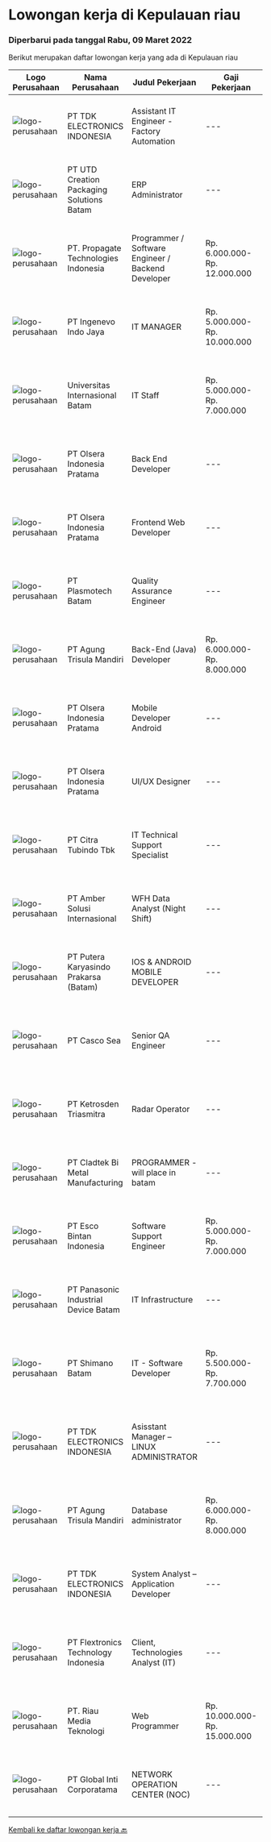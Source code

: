 
  # Lowongan kerja di Kepulauan riau

  ### Diperbarui pada tanggal Rabu, 09 Maret 2022

  Berikut merupakan daftar lowongan kerja yang ada di Kepulauan riau

  |Logo Perusahaan | Nama Perusahaan | Judul Pekerjaan | Gaji Pekerjaan | Lokasi | Deskripsi | Tanggal diunggah | Pranala |
  | -------------- | --------------- | --------------- | --------- | --------- | -------------- | ------- | ----------- |
  |![logo-perusahaan](https://image-service-cdn.seek.com.au/abf296bd91f8d6875073b1d919f8980bdd50bf3a/ee4dce1061f3f616224767ad58cb2fc751b8d2dc)|PT TDK ELECTRONICS INDONESIA|Assistant IT Engineer - Factory Automation|---|Batam|Tasks and responsibilities Operation Ensuring the availability and reliability of Factory Automation System. Ensuring the availability of spare parts...|Senin, 07 Maret 2022|https://www.jobstreet.co.id/id/job/assistant-it-engineer-factory-automation-3811477?token=0~dccc2012-c4c3-4005-8720-a5815f01a29a&sectionRank=1&jobId=jobstreet-id-job-3811477|
|![logo-perusahaan](https://image-service-cdn.seek.com.au/14985e79502eb581eee01a7835679effc85be21a/ee4dce1061f3f616224767ad58cb2fc751b8d2dc)|PT UTD Creation Packaging Solutions Batam|ERP Administrator|---|Batam|Maintain and updated ERP System , Monitoring ERP system’s transactions support all the users related to ERP MInimum 1 year experience handling ERP...|Senin, 07 Maret 2022|https://www.jobstreet.co.id/id/job/erp-administrator-3811544?token=0~dccc2012-c4c3-4005-8720-a5815f01a29a&sectionRank=2&jobId=jobstreet-id-job-3811544|
|![logo-perusahaan](https://i.ibb.co/sqvTCh9/112815900-stock-vector-no-image-available-icon-flat-vector.webp)|PT. Propagate Technologies Indonesia|Programmer / Software Engineer / Backend Developer|Rp. 6.000.000-Rp. 12.000.000|Batam|— Candidate must possess at least Diploma or Bachelor's Degree in Computer Science/Information Technology or equivalent.— At least 1 year of working...|Senin, 07 Maret 2022|https://www.jobstreet.co.id/id/job/programmer-software-engineer-backend-developer-3810215?token=0~dccc2012-c4c3-4005-8720-a5815f01a29a&sectionRank=3&jobId=jobstreet-id-job-3810215|
|![logo-perusahaan](https://image-service-cdn.seek.com.au/cfe4ef4a9e217c3d2abf7ef62dc99ee697cd466b/ee4dce1061f3f616224767ad58cb2fc751b8d2dc)|PT Ingenevo Indo Jaya|IT MANAGER|Rp. 5.000.000-Rp. 10.000.000|Batam|JOB DESCRIPTION :  Subject matter expert of Indocad’s ICT environment including but not limited to: Windows Server 2012/2016, AD, Hyper-V environment...|Sabtu, 05 Maret 2022|https://www.jobstreet.co.id/id/job/it-manager-3809627?token=0~dccc2012-c4c3-4005-8720-a5815f01a29a&sectionRank=4&jobId=jobstreet-id-job-3809627|
|![logo-perusahaan](https://image-service-cdn.seek.com.au/8c68530db41f0291e97ffb8b20ffd458b46dcf8f/ee4dce1061f3f616224767ad58cb2fc751b8d2dc)|Universitas Internasional Batam|IT Staff|Rp. 5.000.000-Rp. 7.000.000|Batam|Mobile Programmer Melakukan pengembangan mobile apps dengan menggunakan Framework Flutter Melakukan pengembangan Material Design yang User Friendly...|Jumat, 04 Maret 2022|https://www.jobstreet.co.id/id/job/it-staff-3808450?token=0~dccc2012-c4c3-4005-8720-a5815f01a29a&sectionRank=5&jobId=jobstreet-id-job-3808450|
|![logo-perusahaan](https://image-service-cdn.seek.com.au/90e9bb2e5bcac40b68d491aafb34203d371349a1/ee4dce1061f3f616224767ad58cb2fc751b8d2dc)|PT Olsera Indonesia Pratama|Back End Developer|---|Jakarta Raya|Responsibilities: Development in an AGILE environment Create good product with accessibility and security compliance Create good product with...|Kamis, 03 Maret 2022|https://www.jobstreet.co.id/id/job/back-end-developer-3799746?token=0~dccc2012-c4c3-4005-8720-a5815f01a29a&sectionRank=6&jobId=jobstreet-id-job-3799746|
|![logo-perusahaan](https://image-service-cdn.seek.com.au/90e9bb2e5bcac40b68d491aafb34203d371349a1/ee4dce1061f3f616224767ad58cb2fc751b8d2dc)|PT Olsera Indonesia Pratama|Frontend Web Developer|---|Jakarta Raya|Responsibilities: Development in an AGILE environment Create good product with accessibility and security compliance Create good product with...|Kamis, 03 Maret 2022|https://www.jobstreet.co.id/id/job/frontend-web-developer-3798955?token=0~dccc2012-c4c3-4005-8720-a5815f01a29a&sectionRank=7&jobId=jobstreet-id-job-3798955|
|![logo-perusahaan](https://image-service-cdn.seek.com.au/98a300836352a936d4e37aa50aea0d01c96e16e0/ee4dce1061f3f616224767ad58cb2fc751b8d2dc)|PT Plasmotech Batam|Quality Assurance Engineer|---|Batam|Duties &amp; Responsibilities:·        Oversee overall quality aspect of the company.·        Ensure quality management system are complying (ISO...|Kamis, 03 Maret 2022|https://www.jobstreet.co.id/id/job/quality-assurance-engineer-3807727?token=0~dccc2012-c4c3-4005-8720-a5815f01a29a&sectionRank=8&jobId=jobstreet-id-job-3807727|
|![logo-perusahaan](https://image-service-cdn.seek.com.au/6306e67940498d3926db1dc3b6d5982a669ee958/ee4dce1061f3f616224767ad58cb2fc751b8d2dc)|PT Agung Trisula Mandiri|Back-End (Java) Developer|Rp. 6.000.000-Rp. 8.000.000|Batam|Job-desc summary: Analyze product owners requirements Take part in architectural development activities/discussion Develop applications for backend...|Selasa, 01 Maret 2022|https://www.jobstreet.co.id/id/job/back-end-java-developer-3804710?token=0~dccc2012-c4c3-4005-8720-a5815f01a29a&sectionRank=9&jobId=jobstreet-id-job-3804710|
|![logo-perusahaan](https://image-service-cdn.seek.com.au/90e9bb2e5bcac40b68d491aafb34203d371349a1/ee4dce1061f3f616224767ad58cb2fc751b8d2dc)|PT Olsera Indonesia Pratama|Mobile Developer Android|---|Jakarta Raya|Responsibilities: Development in an AGILE environment Create good product with accessibility and security compliance Create good product with...|Rabu, 02 Maret 2022|https://www.jobstreet.co.id/id/job/mobile-developer-android-3806643?token=0~dccc2012-c4c3-4005-8720-a5815f01a29a&sectionRank=10&jobId=jobstreet-id-job-3806643|
|![logo-perusahaan](https://image-service-cdn.seek.com.au/90e9bb2e5bcac40b68d491aafb34203d371349a1/ee4dce1061f3f616224767ad58cb2fc751b8d2dc)|PT Olsera Indonesia Pratama|UI/UX Designer|---|Jakarta Raya|JOB DESCRIPTION We are looking for a UI/UX Designer to turn our ideas into business goals. The incumbent is instrumental to address our customers’...|Rabu, 02 Maret 2022|https://www.jobstreet.co.id/id/job/ui-ux-designer-3806638?token=0~dccc2012-c4c3-4005-8720-a5815f01a29a&sectionRank=11&jobId=jobstreet-id-job-3806638|
|![logo-perusahaan](https://image-service-cdn.seek.com.au/ae5d7627751fc9d00747acdff063a786f6d09c5f/ee4dce1061f3f616224767ad58cb2fc751b8d2dc)|PT Citra Tubindo Tbk|IT Technical Support Specialist|---|Kepulauan Riau|JOB DESCRIPTION Ensure the availability &amp; reliability of computers, servers, and other IT peripherals. Perform troubleshooting to diagnose and...|Rabu, 23 Februari 2022|https://www.jobstreet.co.id/id/job/it-technical-support-specialist-3800279?token=0~dccc2012-c4c3-4005-8720-a5815f01a29a&sectionRank=12&jobId=jobstreet-id-job-3800279|
|![logo-perusahaan](https://i.ibb.co/sqvTCh9/112815900-stock-vector-no-image-available-icon-flat-vector.webp)|PT Amber Solusi Internasional|WFH Data Analyst (Night Shift)|---|Jakarta Raya|Working hour starting 8 PM - 5 AM WIB (starts in evening)Will be supporting USA based companyWorking days and national holidays are following USA...|Jumat, 25 Februari 2022|https://www.jobstreet.co.id/id/job/wfh-data-analyst-night-shift-3802784?token=0~dccc2012-c4c3-4005-8720-a5815f01a29a&sectionRank=13&jobId=jobstreet-id-job-3802784|
|![logo-perusahaan](https://image-service-cdn.seek.com.au/ac0e292c8c475249deca4a04451d7c08b46c32a8/ee4dce1061f3f616224767ad58cb2fc751b8d2dc)|PT Putera Karyasindo Prakarsa (Batam)|IOS & ANDROID MOBILE DEVELOPER|---|Batam|Responsibilities : Develop, maintain and support web application existing &amp; new project Create a web application that is controlled by the...|Kamis, 24 Februari 2022|https://www.jobstreet.co.id/id/job/ios-android-mobile-developer-3784345?token=0~dccc2012-c4c3-4005-8720-a5815f01a29a&sectionRank=14&jobId=jobstreet-id-job-3784345|
|![logo-perusahaan](https://image-service-cdn.seek.com.au/8b5701165dfc59c0081e6f6dfd853b541f2850a0/ee4dce1061f3f616224767ad58cb2fc751b8d2dc)|PT Casco Sea|Senior QA Engineer|---|Batam|POSITION SUMMARY:Responsible for working in a group environment in supports the manufacturing operations by providing QC technical support in...|Senin, 21 Februari 2022|https://www.jobstreet.co.id/id/job/senior-qa-engineer-3798248?token=0~dccc2012-c4c3-4005-8720-a5815f01a29a&sectionRank=15&jobId=jobstreet-id-job-3798248|
|![logo-perusahaan](https://image-service-cdn.seek.com.au/c6ffa5edc62c5e84c146cb3d55132fad595f8cd0/ee4dce1061f3f616224767ad58cb2fc751b8d2dc)|PT Ketrosden Triasmitra|Radar Operator|---|Batam|Provide 24 hour Submarine Cable surveillance and alarm condition utilizing by network monitoring and surveillance system Responsible for basic...|Rabu, 16 Februari 2022|https://www.jobstreet.co.id/id/job/radar-operator-3793452?token=0~dccc2012-c4c3-4005-8720-a5815f01a29a&sectionRank=16&jobId=jobstreet-id-job-3793452|
|![logo-perusahaan](https://image-service-cdn.seek.com.au/6ae8e1daef3d2d4e28786ab1f211e002805109dc/ee4dce1061f3f616224767ad58cb2fc751b8d2dc)|PT Cladtek Bi Metal Manufacturing|PROGRAMMER - will place in batam|---|Batam|Bachelor Degree in Computer Science/Computer Engineering/Information Technology Fresh Graduate are encourage to apply 1-2 years experience of...|Kamis, 17 Februari 2022|https://www.jobstreet.co.id/id/job/programmer-will-place-in-batam-3794688?token=0~dccc2012-c4c3-4005-8720-a5815f01a29a&sectionRank=17&jobId=jobstreet-id-job-3794688|
|![logo-perusahaan](https://image-service-cdn.seek.com.au/d7d3be70a701514214ce2eb78cd153e22cc97501/ee4dce1061f3f616224767ad58cb2fc751b8d2dc)|PT Esco Bintan Indonesia|Software Support Engineer|Rp. 5.000.000-Rp. 7.000.000|Bintan|The candidate will be a member of the inhouse IT team that manages and supports Enterprise Software System and SaaS.His/her responsibilities includes...|Senin, 14 Februari 2022|https://www.jobstreet.co.id/id/job/software-support-engineer-3790140?token=0~dccc2012-c4c3-4005-8720-a5815f01a29a&sectionRank=18&jobId=jobstreet-id-job-3790140|
|![logo-perusahaan](https://image-service-cdn.seek.com.au/11c9b7965be40205ea5cd39ca789703d6c9619fc/ee4dce1061f3f616224767ad58cb2fc751b8d2dc)|PT Panasonic Industrial Device Batam|IT Infrastructure|---|Batam|1.Diploma/Degree from Computer/IT Engineering2.At least 2 year of desktop support experience with Active Directory domainsupport, is highly...|Kamis, 10 Februari 2022|https://www.jobstreet.co.id/id/job/it-infrastructure-3787159?token=0~dccc2012-c4c3-4005-8720-a5815f01a29a&sectionRank=19&jobId=jobstreet-id-job-3787159|
|![logo-perusahaan](https://image-service-cdn.seek.com.au/6aec31a5af5a52b0e326ea3affb5eee4bf6d6e57/ee4dce1061f3f616224767ad58cb2fc751b8d2dc)|PT Shimano Batam|IT - Software Developer|Rp. 5.500.000-Rp. 7.700.000|Batam|Perform software development, implementation, system integration and commissioning of advanced manufacturing execution system (MES). Produce...|Kamis, 10 Februari 2022|https://www.jobstreet.co.id/id/job/it-software-developer-3786456?token=0~dccc2012-c4c3-4005-8720-a5815f01a29a&sectionRank=20&jobId=jobstreet-id-job-3786456|
|![logo-perusahaan](https://image-service-cdn.seek.com.au/abf296bd91f8d6875073b1d919f8980bdd50bf3a/ee4dce1061f3f616224767ad58cb2fc751b8d2dc)|PT TDK ELECTRONICS INDONESIA|Asisstant Manager – LINUX ADMINISTRATOR|---|Batam|Tasks and responsibilitiesOperation Ensuring the availability and reliability of Computers, Server and other IT peripherals Ensuring the availability...|Kamis, 10 Februari 2022|https://www.jobstreet.co.id/id/job/asisstant-manager-linux-administrator-3786143?token=0~dccc2012-c4c3-4005-8720-a5815f01a29a&sectionRank=21&jobId=jobstreet-id-job-3786143|
|![logo-perusahaan](https://image-service-cdn.seek.com.au/56c2e624e64b9228f90c3bf051fec9111df65fc1/ee4dce1061f3f616224767ad58cb2fc751b8d2dc)|PT Agung Trisula Mandiri|Database administrator|Rp. 6.000.000-Rp. 8.000.000|Batam|Requirement : At least 2 years of experience as a database engineer Strong proficiency in Postgre, MySQL, and Couchbase (Experience with Couchbase...|Jumat, 11 Februari 2022|https://www.jobstreet.co.id/id/job/database-administrator-3787455?token=0~dccc2012-c4c3-4005-8720-a5815f01a29a&sectionRank=22&jobId=jobstreet-id-job-3787455|
|![logo-perusahaan](https://image-service-cdn.seek.com.au/abf296bd91f8d6875073b1d919f8980bdd50bf3a/ee4dce1061f3f616224767ad58cb2fc751b8d2dc)|PT TDK ELECTRONICS INDONESIA|System Analyst – Application Developer|---|Batam|Tasks and responsibilities Ensuring the availability and reliability of the System. Ensuring adequate license required for running the System...|Kamis, 10 Februari 2022|https://www.jobstreet.co.id/id/job/system-analyst-application-developer-3786025?token=0~dccc2012-c4c3-4005-8720-a5815f01a29a&sectionRank=23&jobId=jobstreet-id-job-3786025|
|![logo-perusahaan](https://image-service-cdn.seek.com.au/a2d2e4f9664dcaaa1f379292808cfa099f9db547/ee4dce1061f3f616224767ad58cb2fc751b8d2dc)|PT Flextronics Technology Indonesia|Client, Technologies Analyst (IT)|---|Batam|The Client Technologies Analyst  will be based in Batam, Indonesia.What a typical day looks like: Determinate required improvements on the systems...|Kamis, 10 Februari 2022|https://www.jobstreet.co.id/id/job/client-technologies-analyst-it-3787007?token=0~dccc2012-c4c3-4005-8720-a5815f01a29a&sectionRank=24&jobId=jobstreet-id-job-3787007|
|![logo-perusahaan](https://i.ibb.co/sqvTCh9/112815900-stock-vector-no-image-available-icon-flat-vector.webp)|PT. Riau Media Teknologi|Web Programmer|Rp. 10.000.000-Rp. 15.000.000|Batam|- Build robust and scalable software in PHP, Javascript, CSS, MySQL by building new features, debugging and optimizing the web applications- Write...|Kamis, 10 Februari 2022|https://www.jobstreet.co.id/id/job/web-programmer-3786165?token=0~dccc2012-c4c3-4005-8720-a5815f01a29a&sectionRank=25&jobId=jobstreet-id-job-3786165|
|![logo-perusahaan](https://image-service-cdn.seek.com.au/3c4d4663233573dadfd47054904af30a6a87e617/ee4dce1061f3f616224767ad58cb2fc751b8d2dc)|PT Global Inti Corporatama|NETWORK OPERATION CENTER (NOC)|---|Jakarta Raya|Responsibilities: Understand and understand well (setup, maintenance and troubleshoot): Opensource RedHat, CentOS, Ubuntu MRTG Server CACTI under...|Kamis, 10 Februari 2022|https://www.jobstreet.co.id/id/job/network-operation-center-noc-3785871?token=0~dccc2012-c4c3-4005-8720-a5815f01a29a&sectionRank=26&jobId=jobstreet-id-job-3785871|


  [Kembali ke daftar lowongan kerja 🔙](../README.md#daftar-lowongan-kerja)
  